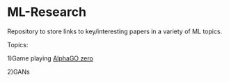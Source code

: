 # ML-Research
Repository to store links to key/interesting papers in a variety of ML topics.

Topics:

  1)Game playing
      <a href="https://deepmind.com/blog/alphago-zero-learning-scratch/">AlphaGO zero</a> 
  
  2)GANs


